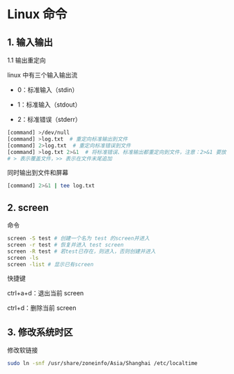 # Linux 命令

## 1. 输入输出

1.1 输出重定向

linux 中有三个输入输出流

- 0：标准输入（stdin）

- 1：标准输入（stdout）

- 2：标准错误（stderr）

```bash
[command] >/dev/null
[command] >log.txt  # 重定向标准输出到文件
[command] 2>log.txt  # 重定向标准错误到文件
[command] >log.txt 2>&1  # 将标准错误、标准输出都重定向到文件，注意：2>&1 要放在 >log.txt 后面
# > 表示覆盖文件，>> 表示在文件末尾追加
```

同时输出到文件和屏幕

```bash
[command] 2>&1 | tee log.txt
```

## 2. screen

命令

```bash
screen -S test # 创建一个名为 test 的screen并进入
screen -r test # 恢复并进入 test screen
screen -R test # 若test已存在，则进入，否则创建并进入
screen -ls
screen -list # 显示已有screen
```

快捷键

ctrl+a+d：退出当前 screen

ctrl+d：删除当前 screen

## 3. 修改系统时区

修改软链接

```bash
sudo ln -snf /usr/share/zoneinfo/Asia/Shanghai /etc/localtime
```



